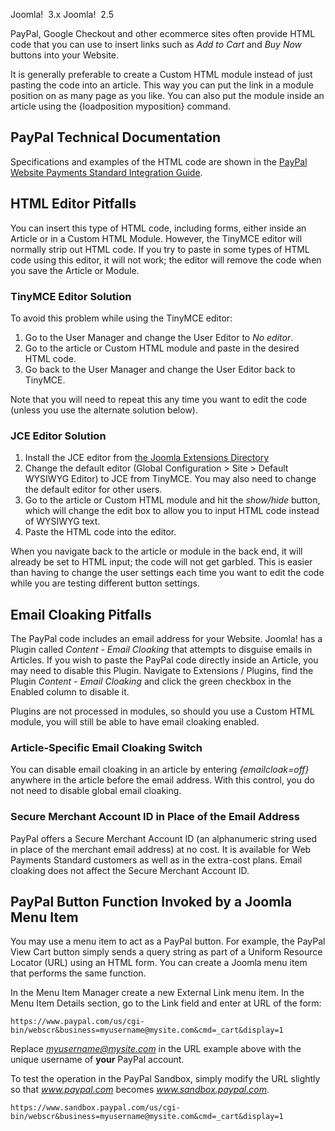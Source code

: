 <!-- Filename: How_do_you_add_a_PayPal_button%3F / Display title: Wie kann man einen PayPal-Button hinzufügen? -->

Joomla!  3.x Joomla!  2.5

PayPal, Google Checkout and other ecommerce sites often provide HTML
code that you can use to insert links such as *Add to Cart* and *Buy
Now* buttons into your Website.

It is generally preferable to create a Custom HTML module instead of
just pasting the code into an article. This way you can put the link in
a module position on as many page as you like. You can also put the
module inside an article using the  {loadposition
myposition}
command.

## PayPal Technical Documentation

Specifications and examples of the HTML code are shown in the
<a href="https://www.paypal.com/uk/webapps/mpp/standard"
class="external text" target="_blank"
rel="nofollow noreferrer noopener">PayPal Website Payments Standard
Integration Guide</a>.

## HTML Editor Pitfalls

You can insert this type of HTML code, including forms, either inside an
Article or in a Custom HTML Module. However, the TinyMCE editor will
normally strip out HTML code. If you try to paste in some types of HTML
code using this editor, it will not work; the editor will remove the
code when you save the Article or Module.

### TinyMCE Editor Solution

To avoid this problem while using the TinyMCE editor:

1.  Go to the User Manager and change the User Editor to *No editor*.
2.  Go to the article or Custom HTML module and paste in the desired
    HTML code.
3.  Go back to the User Manager and change the User Editor back to
    TinyMCE.

Note that you will need to repeat this any time you want to edit the
code (unless you use the alternate solution below).

### JCE Editor Solution

1.  Install the JCE editor from
    <a href="https://extensions.joomla.org/extension/jce/"
    class="external text" target="_blank" rel="noreferrer noopener">the
    Joomla Extensions Directory</a>
2.  Change the default editor (Global Configuration \> Site \> Default
    WYSIWYG Editor) to JCE from TinyMCE. You may also need to change the
    default editor for other users.
3.  Go to the article or Custom HTML module and hit the *show/hide*
    button, which will change the edit box to allow you to input HTML
    code instead of WYSIWYG text.
4.  Paste the HTML code into the editor.

When you navigate back to the article or module in the back end, it will
already be set to HTML input; the code will not get garbled. This is
easier than having to change the user settings each time you want to
edit the code while you are testing different button settings.

## Email Cloaking Pitfalls

The PayPal code includes an email address for your Website. Joomla! has
a Plugin called *Content - Email Cloaking* that attempts to disguise
emails in Articles. If you wish to paste the PayPal code directly inside
an Article, you may need to disable this Plugin. Navigate to Extensions
/ Plugins, find the Plugin *Content - Email Cloaking* and click the
green checkbox in the Enabled column to disable it.

Plugins are not processed in modules, so should you use a Custom HTML
module, you will still be able to have email cloaking enabled.

### Article-Specific Email Cloaking Switch

You can disable email cloaking in an article by entering
*{emailcloak=off}* anywhere in the article before the email address.
With this control, you do not need to disable global email cloaking.

### Secure Merchant Account ID in Place of the Email Address

PayPal offers a Secure Merchant Account ID (an alphanumeric string used
in place of the merchant email address) at no cost. It is available for
Web Payments Standard customers as well as in the extra-cost plans.
Email cloaking does not affect the Secure Merchant Account ID.

## PayPal Button Function Invoked by a Joomla Menu Item

You may use a menu item to act as a PayPal button. For example, the
PayPal View Cart button simply sends a query string as part of a Uniform
Resource Locator (URL) using an HTML form. You can create a Joomla menu
item that performs the same function.

In the Menu Item Manager create a new External Link menu item. In the
Menu Item Details section, go to the Link field and enter at URL of the
form:

    https://www.paypal.com/us/cgi-bin/webscr&business=myusername@mysite.com&cmd=_cart&display=1

Replace *myusername@mysite.com* in the URL example above with the unique
username of **your** PayPal account.

To test the operation in the PayPal Sandbox, simply modify the URL
slightly so that *www.paypal.com* becomes *www.sandbox.paypal.com*.

    https://www.sandbox.paypal.com/us/cgi-bin/webscr&business=myusername@mysite.com&cmd=_cart&display=1
